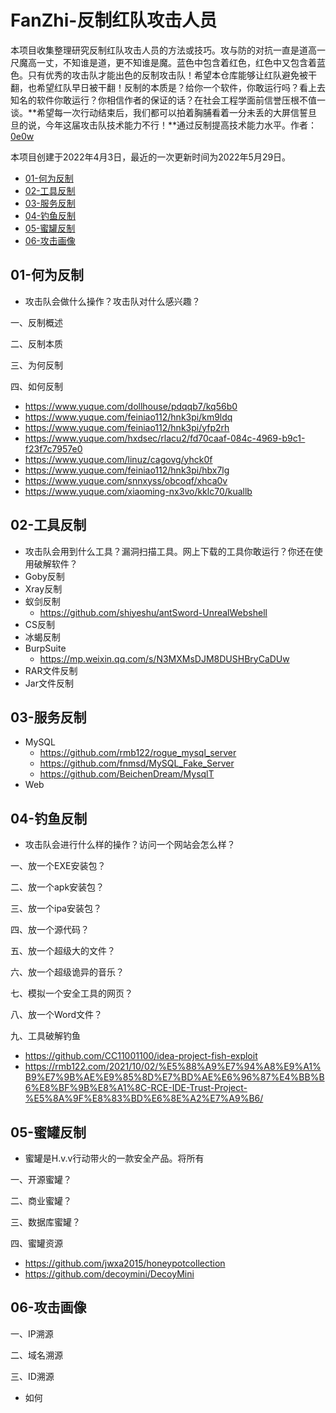# FanZhi-反制红队攻击人员

本项目收集整理研究反制红队攻击人员的方法或技巧。攻与防的对抗一直是道高一尺魔高一丈，不知谁是道，更不知谁是魔。蓝色中包含着红色，红色中又包含着蓝色。只有优秀的攻击队才能出色的反制攻击队！希望本仓库能够让红队避免被干翻，也希望红队早日被干翻！反制的本质是？给你一个软件，你敢运行吗？看上去知名的软件你敢运行？你相信作者的保证的话？在社会工程学面前信誉压根不值一谈。**希望每一次行动结束后，我们都可以拍着胸脯看着一分未丢的大屏信誓旦旦的说，今年这届攻击队技术能力不行！**通过反制提高技术能力水平。作者：[0e0w]()

本项目创建于2022年4月3日，最近的一次更新时间为2022年5月29日。

- [01-何为反制]()
- [02-工具反制]()
- [03-服务反制]()
- [04-钓鱼反制]()
- [05-蜜罐反制]()
- [06-攻击画像]()

## 01-何为反制

- 攻击队会做什么操作？攻击队对什么感兴趣？

一、反制概述

二、反制本质

三、为何反制

四、如何反制

- https://www.yuque.com/dollhouse/pdqqb7/kq56b0
- https://www.yuque.com/feiniao112/hnk3pi/km9ldq
- https://www.yuque.com/feiniao112/hnk3pi/yfp2rh
- https://www.yuque.com/hxdsec/rlacu2/fd70caaf-084c-4969-b9c1-f23f7c7957e0
- https://www.yuque.com/linuz/cagovg/yhck0f
- https://www.yuque.com/feiniao112/hnk3pi/hbx7lg
- https://www.yuque.com/snnxyss/obcoqf/xhca0v
- https://www.yuque.com/xiaoming-nx3vo/kklc70/kuallb

## 02-工具反制

- 攻击队会用到什么工具？漏洞扫描工具。网上下载的工具你敢运行？你还在使用破解软件？
- Goby反制
- Xray反制
- 蚁剑反制
  - https://github.com/shiyeshu/antSword-UnrealWebshell
- CS反制
- 冰蝎反制
- BurpSuite
  - https://mp.weixin.qq.com/s/N3MXMsDJM8DUSHBryCaDUw
- RAR文件反制
- Jar文件反制

## 03-服务反制

- MySQL
  - https://github.com/rmb122/rogue_mysql_server
  - https://github.com/fnmsd/MySQL_Fake_Server
  - https://github.com/BeichenDream/MysqlT
- Web

## 04-钓鱼反制

- 攻击队会进行什么样的操作？访问一个网站会怎么样？

一、放一个EXE安装包？

二、放一个apk安装包？

三、放一个ipa安装包？

四、放一个源代码？

五、放一个超级大的文件？

六、放一个超级诡异的音乐？

七、模拟一个安全工具的网页？

八、放一个Word文件？

九、工具破解钓鱼

- https://github.com/CC11001100/idea-project-fish-exploit
- https://rmb122.com/2021/10/02/%E5%88%A9%E7%94%A8%E9%A1%B9%E7%9B%AE%E9%85%8D%E7%BD%AE%E6%96%87%E4%BB%B6%E8%BF%9B%E8%A1%8C-RCE-IDE-Trust-Project-%E5%8A%9F%E8%83%BD%E6%8E%A2%E7%A9%B6/



## 05-蜜罐反制

- 蜜罐是H.v.v行动带火的一款安全产品。将所有

一、开源蜜罐？

二、商业蜜罐？

三、数据库蜜罐？

四、蜜罐资源

- https://github.com/jwxa2015/honeypotcollection
- https://github.com/decoymini/DecoyMini

## 06-攻击画像

一、IP溯源

二、域名溯源

三、ID溯源

- 如何
